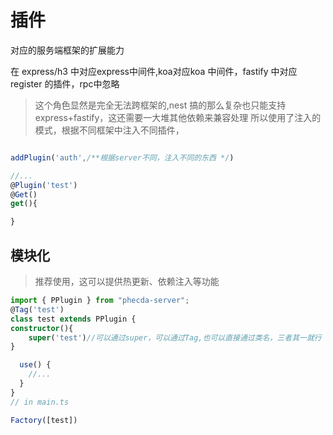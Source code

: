 # 插件

对应的服务端框架的扩展能力

在 express/h3 中对应express中间件,koa对应koa 中间件，fastify 中对应 register 的插件，rpc中忽略

> 这个角色显然是完全无法跨框架的,nest 搞的那么复杂也只能支持 express+fastify，这还需要一大堆其他依赖来兼容处理
> 所以使用了注入的模式，根据不同框架中注入不同插件，



```ts

addPlugin('auth',/**根据server不同，注入不同的东西 */)

//...
@Plugin('test')
@Get()
get(){

}

```



## 模块化

> 推荐使用，这可以提供热更新、依赖注入等功能

```ts
import { PPlugin } from "phecda-server";
@Tag('test')
class test extends PPlugin {
constructor(){
    super('test')//可以通过super，可以通过Tag,也可以直接通过类名，三者其一就行
}

  use() {
    //...
  }
}
// in main.ts

Factory([test])

```


